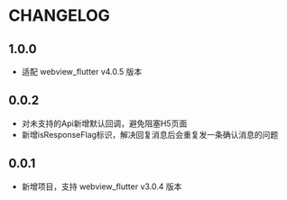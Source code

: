 # CHANGELOG

## 1.0.0

- 适配 webview_flutter v4.0.5 版本

## 0.0.2

- 对未支持的Api新增默认回调，避免阻塞H5页面
- 新增isResponseFlag标识，解决回复消息后会重复发一条确认消息的问题

## 0.0.1

- 新增项目，支持 webview_flutter v3.0.4 版本
